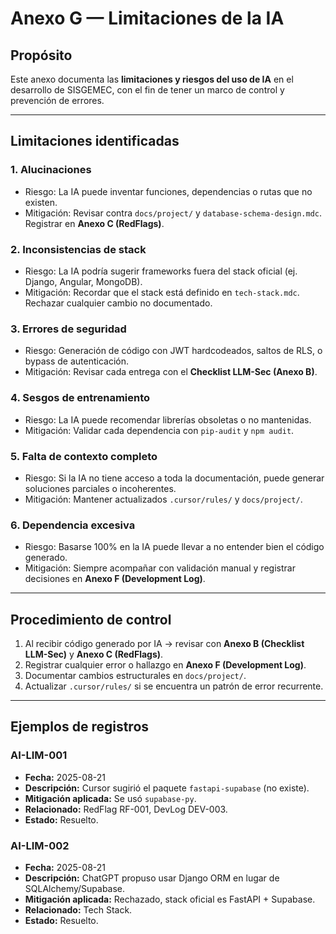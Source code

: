 # Anexo G — Limitaciones de la IA

## Propósito
Este anexo documenta las **limitaciones y riesgos del uso de IA** en el desarrollo de SISGEMEC, con el fin de tener un marco de control y prevención de errores.

---

## Limitaciones identificadas

### 1. **Alucinaciones**
- Riesgo: La IA puede inventar funciones, dependencias o rutas que no existen.  
- Mitigación: Revisar contra `docs/project/` y `database-schema-design.mdc`. Registrar en **Anexo C (RedFlags)**.

### 2. **Inconsistencias de stack**
- Riesgo: La IA podría sugerir frameworks fuera del stack oficial (ej. Django, Angular, MongoDB).  
- Mitigación: Recordar que el stack está definido en `tech-stack.mdc`. Rechazar cualquier cambio no documentado.

### 3. **Errores de seguridad**
- Riesgo: Generación de código con JWT hardcodeados, saltos de RLS, o bypass de autenticación.  
- Mitigación: Revisar cada entrega con el **Checklist LLM-Sec (Anexo B)**.

### 4. **Sesgos de entrenamiento**
- Riesgo: La IA puede recomendar librerías obsoletas o no mantenidas.  
- Mitigación: Validar cada dependencia con `pip-audit` y `npm audit`.

### 5. **Falta de contexto completo**
- Riesgo: Si la IA no tiene acceso a toda la documentación, puede generar soluciones parciales o incoherentes.  
- Mitigación: Mantener actualizados `.cursor/rules/` y `docs/project/`.

### 6. **Dependencia excesiva**
- Riesgo: Basarse 100% en la IA puede llevar a no entender bien el código generado.  
- Mitigación: Siempre acompañar con validación manual y registrar decisiones en **Anexo F (Development Log)**.

---

## Procedimiento de control
1. Al recibir código generado por IA → revisar con **Anexo B (Checklist LLM-Sec)** y **Anexo C (RedFlags)**.  
2. Registrar cualquier error o hallazgo en **Anexo F (Development Log)**.  
3. Documentar cambios estructurales en `docs/project/`.  
4. Actualizar `.cursor/rules/` si se encuentra un patrón de error recurrente.  

---

## Ejemplos de registros

### AI-LIM-001
- **Fecha:** 2025-08-21  
- **Descripción:** Cursor sugirió el paquete `fastapi-supabase` (no existe).  
- **Mitigación aplicada:** Se usó `supabase-py`.  
- **Relacionado:** RedFlag RF-001, DevLog DEV-003.  
- **Estado:** Resuelto.

### AI-LIM-002
- **Fecha:** 2025-08-21  
- **Descripción:** ChatGPT propuso usar Django ORM en lugar de SQLAlchemy/Supabase.  
- **Mitigación aplicada:** Rechazado, stack oficial es FastAPI + Supabase.  
- **Relacionado:** Tech Stack.  
- **Estado:** Resuelto.
